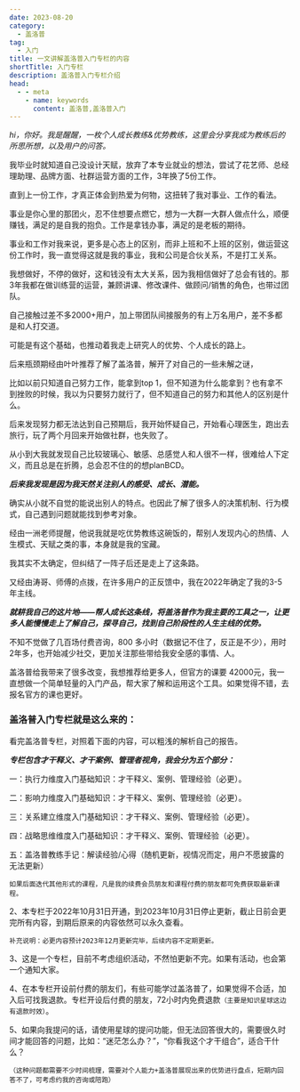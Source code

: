 ```yaml
---
date: 2023-08-20
category:
  - 盖洛普
tag:
  - 入门
title: 一文讲解盖洛普入门专栏的内容
shortTitle: 入门专栏
description: 盖洛普入门专栏介绍
head:
  - - meta
    - name: keywords
      content: 盖洛普,盖洛普入门
---
```


*hi，你好。我是醒醒，一枚个人成长教练&优势教练，这里会分享我成为教练后的所思所想，以及用户的问答。*

我毕业时就知道自己没设计天赋，放弃了本专业就业的想法，尝试了花艺师、总经理助理、品牌方面、社群运营方面的工作，3年换了5份工作。

直到上一份工作，才真正体会到热爱为何物，这扭转了我对事业、工作的看法。

事业是你心里的那团火，忍不住想要点燃它，想为一大群一大群人做点什么，顺便赚钱，满足的是自我的抱负。工作是拿钱办事，满足的是老板的期待。

事业和工作对我来说，更多是心态上的区别，而非上班和不上班的区别，做运营这份工作时，我一直觉得这就是我的事业，我和公司是合伙关系，不是打工关系。

我想做好，不停的做好，这和钱没有太大关系，因为我相信做好了总会有钱的。那3年我都在做训练营的运营，兼顾讲课、修改课件、做顾问/销售的角色，也带过团队。

自己接触过差不多2000+用户，加上带团队间接服务的有上万名用户，差不多都是和人打交道。

可能是有这个基础，也推动着我走上研究人的优势、个人成长的路上。

后来瓶颈期经由叶叶推荐了解了盖洛普，解开了对自己的一些未解之谜，

比如以前只知道自己努力工作，能拿到top 1，但不知道为什么能拿到？也有拿不到挫败的时候，我以为只要努力就行了，但不知道自己的努力和其他人的区别是什么。

后来发现努力都无法达到自己预期后，我开始怀疑自己，开始看心理医生，跑出去旅行，玩了两个月回来开始做社群，也失败了。

从小到大我就发现自己比较玻璃心、敏感、总感觉人和人很不一样，很难给人下定义，而且总是在折腾，总会忍不住的的想planBCD。

***后来我发现是因为我天然关注别人的感受、成长、潜能。***

确实从小就不自觉的能说出别人的特点。也因此了解了很多人的决策机制、行为模式，自己遇到问题就能找到参考对象。

经由一洲老师提醒，他说我就是吃优势教练这碗饭的，帮别人发现内心的热情、人生模式、天赋之类的事，本身就是我的宝藏。

我其实不太确定，但纠结了一阵子后还是走上了这条路。

又经由涛哥、师傅的点拨，在许多用户的正反馈中，我在2022年确定了我的3-5年主线。

***就耕我自己的这片地——帮人成长这条线，将盖洛普作为我主要的工具之一，让更多人能慢慢走上了解自己，探寻自己，找到自己阶段性的人生主线的优势。***

不知不觉做了几百场付费咨询，800 多小时（数据记不住了，反正是不少），用时2年多，也开始减少社交，更加关注那些带给我安全感的事情、人。

盖洛普给我带来了很多改变，我想推荐给更多人，但官方的课要 42000元，我一直想做一个简单轻量的入门产品，帮大家了解和运用这个工具。如果觉得不错，去报名官方的课也更好。



### 盖洛普入门专栏就是这么来的：

看完盖洛普专栏，对照着下面的内容，可以粗浅的解析自己的报告。

***专栏包含才干释义、才干案例、管理者视角，我会分为五个部分：***

一：执行力维度入门基础知识：才干释义、案例、管理经验（必更）。

二：影响力维度入门基础知识：才干释义、案例、管理经验（必更）。

三：关系建立维度入门基础知识：才干释义、案例、管理经验（必更）。

四：战略思维维度入门基础知识：才干释义、案例、管理经验（必更）。

五：盖洛普教练手记：解读经验/心得（随机更新，视情况而定，用户不愿披露的无法更新）

`如果后面迭代其他形式的课程，凡是我的续费会员朋友和课程付费的朋友都可免费获取最新课程。`

2、本专栏于2022年10月31日开通，到2023年10月31日停止更新，截止日前会更完所有内容，到期后原来的内容依然可以永久查看。

`补充说明：必更内容预计2023年12月更新完毕，后续内容不定期更新。`

3、这是一个专栏，目前不考虑组织活动，不然怕更新不完。如果有活动，也会第一个通知大家。

4、在本专栏开设前付费的朋友们，有些可能学过盖洛普了，如果觉得不合适，加入后可找我退款。专栏开设后付费的朋友，72小时内免费退款`（主要是知识星球这边有退款时效）`。

5、如果向我提问的话，请使用星球的提问功能，但无法回答很大的，需要很久时间才能回答的问题，比如：“迷茫怎么办？”，“你看我这个才干组合”，适合干什么？

`（这种问题都需要不少时间梳理，需要对个人能力+盖洛普展现出来的优势进行盘点，短期内回答不了，可考虑约我的咨询或陪跑）`
